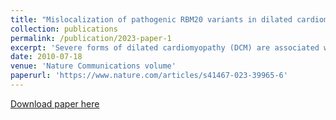 ```yaml
---
title: "Mislocalization of pathogenic RBM20 variants in dilated cardiomyopathy is caused by loss-of-interaction with Transportin-3"
collection: publications
permalink: /publication/2023-paper-1
excerpt: 'Severe forms of dilated cardiomyopathy (DCM) are associated with point mutations in the alternative splicing regulator RBM20 that are frequently located in the arginine/serine-rich domain (RS-domain). Such mutations can cause defective splicing and cytoplasmic mislocalization, which leads to the formation of detrimental cytoplasmic granules. Successful development of personalized therapies requires identifying the direct mechanisms of pathogenic RBM20 variants. Here, we decipher the molecular mechanism of RBM20 mislocalization and its specific role in DCM pathogenesis. We demonstrate that mislocalized RBM20 RS-domain variants retain their splice regulatory activity, which reveals that aberrant cellular localization is the main driver of their pathological phenotype. A genome-wide CRISPR knockout screen combined with image-enabled cell sorting identified Transportin-3 (TNPO3) as the main nuclear importer of RBM20. We show that the direct RBM20-TNPO3 interaction involves the RS-domain, and is disrupted by pathogenic variants. Relocalization of pathogenic RBM20 variants to the nucleus restores alternative splicing and dissolves cytoplasmic granules in cell culture and animal models. These findings provide proof-of-principle for developing therapeutic strategies to restore RBM20’s nuclear localization in RBM20-DCM patients.'
date: 2010-07-18
venue: 'Nature Communications volume'
paperurl: 'https://www.nature.com/articles/s41467-023-39965-6'
---
```


[Download paper here](http://KaiFenzl.github.io/files/2023-paper-1.pdf)

